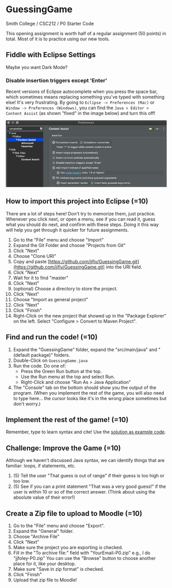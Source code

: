 # GuessingGame
Smith College / CSC212 / P0 Starter Code

This opening assignment is worth half of a regular assignment (50 points) in total. Most of it is to practice using our new tools.

## Fiddle with Eclipse Settings

Maybe you want Dark Mode?

### Disable insertion triggers except 'Enter'

Recent versions of Eclipse autocomplete when you press the space bar, which sometimes means replacing something you've typed with something else! It's very frustrating. By going to ``Eclipse -> Preferences (Mac)`` or ``Window -> Preferences (Windows)``, you can find the ``Java > Editor > Content Assist`` (as shown "fixed" in the image below) and turn this off!

![Content Assist Menu](FixEclipseCompletion.png)

## How to import this project into Eclipse (=10)

There are a lot of steps here! Don't try to memorize them, just practice. Whenever you click next, or open a menu, see if you can read it, guess what you should do next, and confirm with these steps. Doing it this way will help you get through it quicker for future assignments.

1. Go to the "File" menu and choose "Import"
2. Expand the Git Folder and choose "Projects from Git"
3. Click "Next"
4. Choose "Clone URI"
5. Copy and paste [https://github.com/jjfiv/GuessingGame.git](https://github.com/jjfiv/GuessingGame.git) into the URI field.
6. Click "Next"
7. Wait for it to find "master"
8. Click "Next"
9. (optional) Choose a directory to store the project.
10. Click "Next"
11. Choose "Import as general project"
12. Click "Next"
13. Click "Finish"
14. Right-Click on the new project that showed up in the "Package Explorer" on the left. Select "Configure > Convert to Maven Project".

## Find and run the code! (=10)

1. Expand the "GuessingGame" folder, expand the "src/main/java" and "(default package)" folders.
16. Double-Click on ``GuessingGame.java``
17. Run the code. Do one of:
    - Press the Green Run button at the top.
    - Use the Run menu at the top and select Run.
    - Right-Click and choose "Run As > Java Application"
18. The "Console" tab on the bottom should show you the output of the program. (When you implement the rest of the game, you will also need to type here... the cursor looks like it's in the wrong place sometimes but don't worry.)
    
## Implement the rest of the game! (=10)
Remember, type to learn syntax and cite! Use the [solution as example code](https://gist.github.com/jjfiv/767a8041868caae861278659abc063ac).

## Challenge: Improve the Game (=10)

Although we haven't discussed Java syntax, we can identify things that are familiar: loops, if statements, etc.

1. (5) Tell the user "That guess is out of range" if their guess is too high or too low.
1. (5) See if you can a print statement "That was a very good guess!" if the user is within 10 or so of the correct answer. (Think about using the absolute value of their error!)

## Create a Zip file to upload to Moodle (=10)

1. Go to the "File" menu and choose "Export".
2. Expand the "General" folder.
3. Choose "Archive File"
4. Click "Next"
5. Make sure the project you are exporting is checked.
6. Fill in the "To archive file:" field with "YourEmail-P0.zip" e.g., I do "jjfoley-P0.zip"
    You can use the "Browse" button to choose another place for it, like your desktop.
6. Make sure "Save in zip format" is checked.
7. Click "Finish"
8. Upload that zip file to Moodle!
